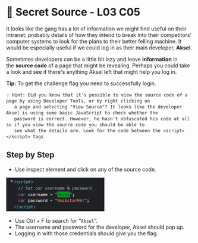 # 🎸 Secret Source - L03 C05

It looks like the gang has a lot of information we might find useful on their intranet; probably details of how they intend to break into their competitors' computer systems to look for the plans to their better felling machine. It would be especially useful if we could log in as their main developer, **Aksel**.

Sometimes developers can be a little bit lazy and leave **information** in the **source code** of a page that might be revealing. Perhaps you could take a look and see if there's anything Aksel left that might help you log in.

**Tip:** To get the challenge flag you need to successfully login.

```
💡 Hint: Did you know that it's possible to view the source code of a page by using Developer Tools, or by right clicking on
   a page and selecting "View Source"? It looks like the developer Aksel is using some basic JavaScript to check whether the
   password is correct. However, he hasn't obfuscated his code at all so if you view the source code you should be able to
   see what the details are. Look for the code between the <script></script> tags.
```

## Step by Step

- Use inspect element and click on any of the source code.

![image of the source code](/assets/secretsource1.png)

- Use Ctrl + F to search for “`Aksel`”.
- The username and password for the developer, Aksel should pop up.
- Logging in with those credentials should give you the flag.
